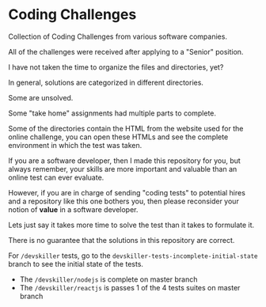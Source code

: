 # Coding Challenges

Collection of Coding Challenges from various software companies.

All of the challenges were received after applying to a "Senior" position.

I have not taken the time to organize the files and directories, yet?

In general, solutions are categorized in different directories.

Some are unsolved.

Some "take home" assignments had multiple parts to complete.

Some of the directories contain the HTML from the website used for the online challenge,
you can open these HTMLs and see the complete environment in which the test was taken.

If you are a software developer, then I made this repository for you, but always remember, 
your skills are more important and valuable than an online test
can ever evaluate.

However, if you are in charge of sending "coding tests" to potential hires and a repository like
this one bothers you, then please reconsider your notion of **value** in a software developer.

Lets just say it takes more time to solve the test than it takes to formulate it.

There is no guarantee that the solutions in this repository are correct.

For `/devskiller` tests, go to the `devskiller-tests-incomplete-initial-state` branch to see the initial state of the tests.

- The `/devskiller/nodejs` is complete on master branch
- The `/devskiller/reactjs` is passes 1 of the 4 tests suites on master branch
